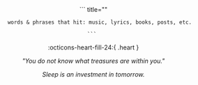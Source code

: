 <center>
    ``` title=""

        words & phrases that hit: music, lyrics, books, posts, etc.

    ``` 

:octicons-heart-fill-24:{ .heart }

*"You do not know what treasures are within you."*

*Sleep is an investment in tomorrow.*